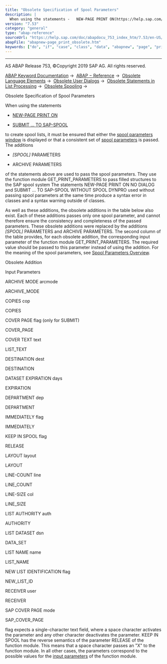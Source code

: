 ```yaml
---
title: "Obsolete Specification of Spool Parameters"
description: |
  When using the statements -   NEW-PAGE PRINT ON(https://help.sap.com/doc/abapdocu_753_index_htm/7.53/en-US/abapnew-page_print.htm) -   SUBMIT ... TO SAP-SPOOL(https://help.sap.com/doc/abapdocu_753_index_htm/7.53/en-US/abapsubmit_list_options.htm) to create spool lists, it must be ensured that ei
version: "7.53"
category: "general"
type: "abap-reference"
sourceUrl: "https://help.sap.com/doc/abapdocu_753_index_htm/7.53/en-US/abapnew-page_print_obsolete.htm"
abapFile: "abapnew-page_print_obsolete.htm"
keywords: ["do", "if", "case", "class", "data", "abapnew", "page", "print", "obsolete"]
---
```


* * *

AS ABAP Release 753, ©Copyright 2019 SAP AG. All rights reserved.

[ABAP Keyword Documentation](https://help.sap.com/doc/abapdocu_753_index_htm/7.53/en-US/abenabap.htm) →  [ABAP − Reference](https://help.sap.com/doc/abapdocu_753_index_htm/7.53/en-US/abenabap_reference.htm) →  [Obsolete Language Elements](https://help.sap.com/doc/abapdocu_753_index_htm/7.53/en-US/abenabap_obsolete.htm) →  [Obsolete User Dialogs](https://help.sap.com/doc/abapdocu_753_index_htm/7.53/en-US/abengui_obsolete.htm) →  [Obsolete Statements in List Processing](https://help.sap.com/doc/abapdocu_753_index_htm/7.53/en-US/abenlists_obsolete.htm) →  [Obsolete Spooling](https://help.sap.com/doc/abapdocu_753_index_htm/7.53/en-US/abenprinting_obsolete.htm) → 

Obsolete Specification of Spool Parameters

When using the statements

-   [NEW-PAGE PRINT ON](https://help.sap.com/doc/abapdocu_753_index_htm/7.53/en-US/abapnew-page_print.htm)
    
-   [SUBMIT ... TO SAP-SPOOL](https://help.sap.com/doc/abapdocu_753_index_htm/7.53/en-US/abapsubmit_list_options.htm)
    

to create spool lists, it must be ensured that either the [spool parameters window](https://help.sap.com/doc/abapdocu_753_index_htm/7.53/en-US/abenprint_parameters_window.htm) is displayed or that a consistent set of [spool parameters](https://help.sap.com/doc/abapdocu_753_index_htm/7.53/en-US/abenprint_parameters.htm) is passed. The additions

-   *\[*SPOOL*\]* PARAMETERS
    
-   ARCHIVE PARAMETERS
    

of the statements above are used to pass the spool parameters. They use the function module GET\_PRINT\_PARAMETERS to pass filled structures to the SAP spool system The statements NEW-PAGE PRINT ON NO DIALOG and SUBMIT ... TO SAP-SPOOL WITHOUT SPOOL DYNPRO used without passing spool parameters at the same time produce a syntax error in classes and a syntax warning outside of classes.

As well as these additions, the obsolete additions in the table below also exist. Each of these additions passes only one spool parameter, and cannot therefore ensure the consistency and completeness of the passed parameters. These obsolete additions were replaced by the additions *\[*SPOOL*\]* PARAMETERS and ARCHIVE PARAMETERS. The second column of the table provides, for each obsolete addition, the corresponding input parameter of the function module GET\_PRINT\_PARAMETERS. The required value should be passed to this parameter instead of using the addition. For the meaning of the spool parameters, see [Spool Parameters Overview](https://help.sap.com/doc/abapdocu_753_index_htm/7.53/en-US/abenprint_parameters_overview.htm).

Obsolete Addition

Input Parameters

ARCHIVE MODE arcmode

ARCHIVE\_MODE

COPIES cop

COPIES

COVER PAGE flag (only for SUBMIT)

COVER\_PAGE

COVER TEXT text

LIST\_TEXT

DESTINATION dest

DESTINATION

DATASET EXPIRATION days

EXPIRATION

DEPARTMENT dep

DEPARTMENT

IMMEDIATELY flag

IMMEDIATELY

KEEP IN SPOOL flag

RELEASE

LAYOUT layout

LAYOUT

LINE-COUNT line

LINE\_COUNT

LINE-SIZE col

LINE\_SIZE

LIST AUTHORITY auth

AUTHORITY

LIST DATASET dsn

DATA\_SET

LIST NAME name

LIST\_NAME

NEW LIST IDENTIFICATION flag

NEW\_LIST\_ID

RECEIVER user

RECEIVER

SAP COVER PAGE mode

SAP\_COVER\_PAGE

flag expects a single-character text field, where a space character activates the parameter and any other character deactivates the parameter. KEEP IN SPOOL has the reverse semantics of the parameter RELEASE of the function module. This means that a space character passes an "X" to the function module. In all other cases, the parameters correspond to the possible values for the [input parameters](https://help.sap.com/doc/abapdocu_753_index_htm/7.53/en-US/abenprint_parameters_overview.htm) of the function module.